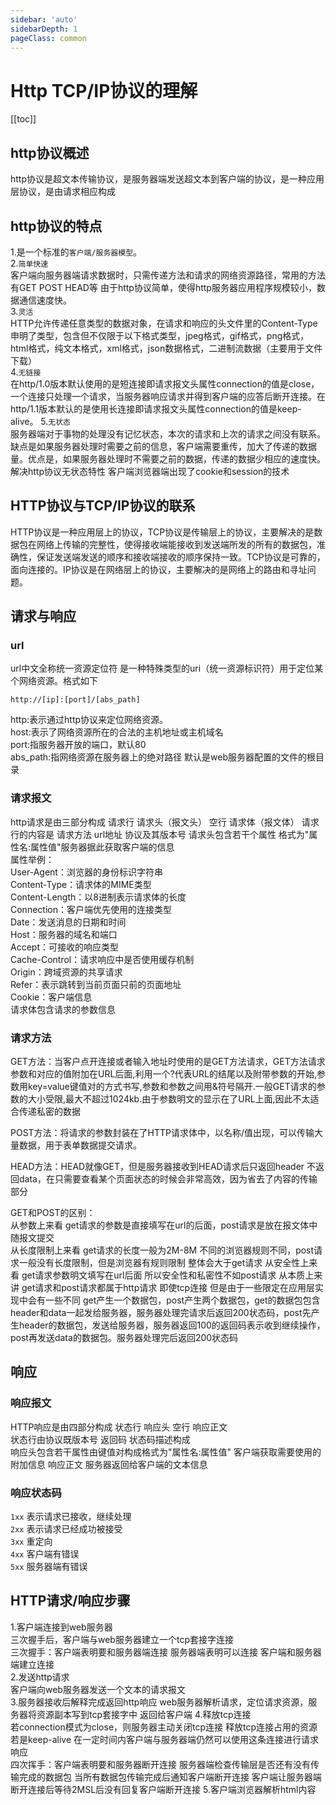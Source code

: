 ```yaml
---
sidebar: 'auto'
sidebarDepth: 1
pageClass: common
---
```

# Http TCP/IP协议的理解
[[toc]]
## http协议概述
http协议是超文本传输协议，是服务器端发送超文本到客户端的协议，是一种应用层协议，是由请求相应构成
## http协议的特点 
1.是一个标准的`客户端/服务器模型`。   
2.`简单快速`   
客户端向服务器端请求数据时，只需传递方法和请求的网络资源路径，常用的方法有GET POST HEAD等
由于http协议简单，使得http服务器应用程序规模较小，数据通信速度快。   
3.`灵活`   
HTTP允许传递任意类型的数据对象，在请求和响应的头文件里的Content-Type申明了类型，包含但不仅限于以下格式类型，jpeg格式，gif格式，png格式，html格式，纯文本格式，xml格式，json数据格式，二进制流数据（主要用于文件下载）   
4.`无链接`   
在http/1.0版本默认使用的是短连接即请求报文头属性connection的值是close，一个连接只处理一个请求，当服务器响应请求并得到客户端的应答后断开连接。在http/1.1版本默认的是使用长连接即请求报文头属性connection的值是keep-alive。
5.`无状态`   
服务器端对于事物的处理没有记忆状态，本次的请求和上次的请求之间没有联系。缺点是如果服务器处理时需要之前的信息，客户端需要重传，加大了传递的数据量。优点是，如果服务器处理时不需要之前的数据，传递的数据少相应的速度快。解决http协议无状态特性 客户端浏览器端出现了cookie和session的技术
## HTTP协议与TCP/IP协议的联系
HTTP协议是一种应用层上的协议，TCP协议是传输层上的协议，主要解决的是数据包在网络上传输的完整性，使得接收端能接收到发送端所发的所有的数据包，准确性，保证发送端发送的顺序和接收端接收的顺序保持一致。TCP协议是可靠的，面向连接的。IP协议是在网络层上的协议，主要解决的是网络上的路由和寻址问题。
## 请求与响应
### url
url中文全称统一资源定位符 是一种特殊类型的uri（统一资源标识符）用于定位某个网络资源。格式如下
```url
http://[ip]:[port]/[abs_path]
```
http:表示通过http协议来定位网络资源。   
host:表示了网络资源所在的合法的主机地址或主机域名   
port:指服务器开放的端口，默认80   
abs_path:指网络资源在服务器上的绝对路径  默认是web服务器配置的文件的根目录

### 请求报文
http请求是由三部分构成 请求行 请求头（报文头） 空行 请求体（报文体）
请求行的内容是 请求方法 url地址 协议及其版本号
请求头包含若干个属性 格式为"属性名:属性值"服务器据此获取客户端的信息      
属性举例：      
User-Agent：浏览器的身份标识字符串     
Content-Type：请求体的MIME类型   
Content-Length：以8进制表示请求体的长度   
Connection：客户端优先使用的连接类型   
Date：发送消息的日期和时间   
Host：服务器的域名和端口   
Accept：可接收的响应类型   
Cache-Control：请求响应中是否使用缓存机制   
Origin：跨域资源的共享请求   
Refer：表示跳转到当前页面只前的页面地址   
Cookie：客户端信息   
请求体包含请求的参数信息

### 请求方法
GET方法：当客户点开连接或者输入地址时使用的是GET方法请求，GET方法请求参数和对应的值附加在URL后面,利用一个?代表URL的结尾以及附带参数的开始,参数用key=value键值对的方式书写,参数和参数之间用&符号隔开.一般GET请求的参数的大小受限,最大不超过1024kb.由于参数明文的显示在了URL上面,因此不太适合传递私密的数据   

POST方法：将请求的参数封装在了HTTP请求体中，以名称/值出现，可以传输大量数据，用于表单数据提交请求。

HEAD方法：HEAD就像GET，但是服务器接收到HEAD请求后只返回header 不返回data，在只需要查看某个页面状态的时候会非常高效，因为省去了内容的传输部分

GET和POST的区别：   
从参数上来看 get请求的参数是直接填写在url的后面，post请求是放在报文体中随报文提交   
从长度限制上来看 get请求的长度一般为2M-8M 不同的浏览器规则不同，post请求一般没有长度限制，但是浏览器有规则限制 整体会大于get请求
从安全性上来看 get请求参数明文填写在url后面 所以安全性和私密性不如post请求
从本质上来讲 get请求和post请求都属于http请求 即使tcp连接 但是由于一些限定在应用层实现中会有一些不同 get产生一个数据包，post产生两个数据包，get的数据包包含header和data一起发给服务器，服务器处理完请求后返回200状态码，post先产生header的数据包，发送给服务器，服务器返回100的返回码表示收到继续操作，post再发送data的数据包。服务器处理完后返回200状态码   

## 响应
### 响应报文
HTTP响应是由四部分构成 状态行 响应头 空行 响应正文   
状态行由协议既版本号 返回码 状态码描述构成   
响应头包含若干属性由键值对构成格式为"属性名:属性值" 客户端获取需要使用的附加信息
响应正文 服务器返回给客户端的文本信息

### 响应状态码
`1xx` 表示请求已接收，继续处理     
`2xx` 表示请求已经成功被接受   
`3xx` 重定向    
`4xx` 客户端有错误   
`5xx` 服务器端有错误   

## HTTP请求/响应步骤
1.客户端连接到web服务器   
三次握手后，客户端与web服务器建立一个tcp套接字连接   
三次握手：客户端表明要和服务器端连接 服务器端表明可以连接 客户端和服务器端建立连接   
2.发送http请求   
客户端向web服务器发送一个文本的请求报文   
3.服务器接收后解释完成返回http响应
web服务器解析请求，定位请求资源，服务器将资源副本写到tcp套接字中 返回给客户端
4.释放tcp连接   
若connection模式为close，则服务器主动关闭tcp连接 释放tcp连接占用的资源 若是keep-alive 在一定时间内客户端与服务器端仍然可以使用这条连接进行请求响应   
四次挥手：客户端表明要和服务器断开连接 服务器端检查传输层是否还有没有传输完成的数据包 当所有数据包传输完成后通知客户端断开连接 客户端让服务器端断开连接后等待2MSL后没有回复客户端断开连接 
5.客户端浏览器解析html内容   



